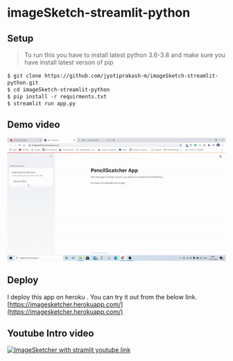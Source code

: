 # imageSketch-streamlit-python

## Setup
> To run this you have to install latest python 3.6-3.8 and make sure you have install latest verson of pip

```
$ git clone https://github.com/jyotiprakash-m/imageSketch-streamlit-python.git
$ cd imageSketch-streamlit-python
$ pip install -r requirments.txt 
$ streamlit run app.py
```

## Demo video
![alt text](./media/working.gif "Working of image sketcher")

## Deploy 
I deploy this app on heroku . You can try it out from the below link.<br/>
[https://imagesketcher.herokuapp.com/](https://imagesketcher.herokuapp.com/)

## Youtube Intro video
[![ImageSketcher with stramlit youtube link](http://img.youtube.com/vi/8mj7CLpgdoc/0.jpg)](http://www.youtube.com/watch?v=8mj7CLpgdocE "ImageSketcher with stramlit")
